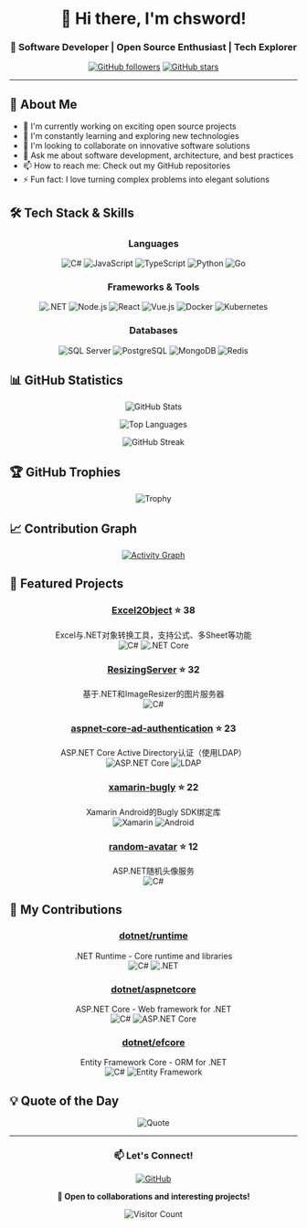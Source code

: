 <div align="center">
  
# 👋 Hi there, I'm chsword!

### 💫 Software Developer | Open Source Enthusiast | Tech Explorer

[![GitHub followers](https://img.shields.io/github/followers/chsword?label=Follow&style=social)](https://github.com/chsword)
[![GitHub stars](https://img.shields.io/github/stars/chsword?label=Stars&style=social)](https://github.com/chsword)

</div>

---

## 🚀 About Me

- 🔭 I'm currently working on exciting open source projects
- 🌱 I'm constantly learning and exploring new technologies
- 👯 I'm looking to collaborate on innovative software solutions
- 💬 Ask me about software development, architecture, and best practices
- 📫 How to reach me: Check out my GitHub repositories
- ⚡ Fun fact: I love turning complex problems into elegant solutions

## 🛠️ Tech Stack & Skills

<div align="center">

### Languages
![C#](https://img.shields.io/badge/C%23-239120?style=for-the-badge&logo=c-sharp&logoColor=white)
![JavaScript](https://img.shields.io/badge/JavaScript-F7DF1E?style=for-the-badge&logo=javascript&logoColor=black)
![TypeScript](https://img.shields.io/badge/TypeScript-007ACC?style=for-the-badge&logo=typescript&logoColor=white)
![Python](https://img.shields.io/badge/Python-3776AB?style=for-the-badge&logo=python&logoColor=white)
![Go](https://img.shields.io/badge/Go-00ADD8?style=for-the-badge&logo=go&logoColor=white)

### Frameworks & Tools
![.NET](https://img.shields.io/badge/.NET-512BD4?style=for-the-badge&logo=dotnet&logoColor=white)
![Node.js](https://img.shields.io/badge/Node.js-43853D?style=for-the-badge&logo=node.js&logoColor=white)
![React](https://img.shields.io/badge/React-20232A?style=for-the-badge&logo=react&logoColor=61DAFB)
![Vue.js](https://img.shields.io/badge/Vue.js-35495E?style=for-the-badge&logo=vue.js&logoColor=4FC08D)
![Docker](https://img.shields.io/badge/Docker-2496ED?style=for-the-badge&logo=docker&logoColor=white)
![Kubernetes](https://img.shields.io/badge/Kubernetes-326CE5?style=for-the-badge&logo=kubernetes&logoColor=white)

### Databases
![SQL Server](https://img.shields.io/badge/SQL%20Server-CC2927?style=for-the-badge&logo=microsoft-sql-server&logoColor=white)
![PostgreSQL](https://img.shields.io/badge/PostgreSQL-316192?style=for-the-badge&logo=postgresql&logoColor=white)
![MongoDB](https://img.shields.io/badge/MongoDB-4EA94B?style=for-the-badge&logo=mongodb&logoColor=white)
![Redis](https://img.shields.io/badge/Redis-DC382D?style=for-the-badge&logo=redis&logoColor=white)

</div>

## 📊 GitHub Statistics

<div align="center">
  
![GitHub Stats](https://github-readme-stats.vercel.app/api?username=chsword&show_icons=true&theme=default&hide_border=true&count_private=true&bg_color=ffffff)

![Top Languages](https://github-readme-stats.vercel.app/api/top-langs/?username=chsword&layout=compact&theme=default&hide_border=true&bg_color=ffffff)

![GitHub Streak](https://github-readme-streak-stats.herokuapp.com/?user=chsword&theme=default&hide_border=true&background=ffffff)

</div>

## 🏆 GitHub Trophies

<div align="center">
  
![Trophy](https://github-profile-trophy.vercel.app/?username=chsword&theme=flat&no-frame=true&no-bg=false&margin-w=4&row=1)

</div>

## 📈 Contribution Graph

<div align="center">
  
[![Activity Graph](https://github-readme-activity-graph.vercel.app/graph?username=chsword&theme=github-light&hide_border=true)](https://github.com/chsword)

</div>

## 🌟 Featured Projects

<div align="center">

### [Excel2Object](https://github.com/chsword/Excel2Object) ⭐ 38
Excel与.NET对象转换工具，支持公式、多Sheet等功能  
![C#](https://img.shields.io/badge/C%23-239120?style=flat-square&logo=c-sharp&logoColor=white)
![.NET Core](https://img.shields.io/badge/.NET%20Core-512BD4?style=flat-square&logo=dotnet&logoColor=white)

### [ResizingServer](https://github.com/chsword/ResizingServer) ⭐ 32
基于.NET和ImageResizer的图片服务器  
![C#](https://img.shields.io/badge/C%23-239120?style=flat-square&logo=c-sharp&logoColor=white)

### [aspnet-core-ad-authentication](https://github.com/chsword/aspnet-core-ad-authentication) ⭐ 23
ASP.NET Core Active Directory认证（使用LDAP）  
![ASP.NET Core](https://img.shields.io/badge/ASP.NET%20Core-512BD4?style=flat-square&logo=dotnet&logoColor=white)
![LDAP](https://img.shields.io/badge/LDAP-0078D4?style=flat-square)

### [xamarin-bugly](https://github.com/chsword/xamarin-bugly) ⭐ 22
Xamarin Android的Bugly SDK绑定库  
![Xamarin](https://img.shields.io/badge/Xamarin-3498DB?style=flat-square&logo=xamarin&logoColor=white)
![Android](https://img.shields.io/badge/Android-3DDC84?style=flat-square&logo=android&logoColor=white)

### [random-avatar](https://github.com/chsword/random-avatar) ⭐ 12
ASP.NET随机头像服务  
![C#](https://img.shields.io/badge/C%23-239120?style=flat-square&logo=c-sharp&logoColor=white)

</div>

## 🤝 My Contributions

<div align="center">

### [dotnet/runtime](https://github.com/dotnet/runtime)
.NET Runtime - Core runtime and libraries  
![C#](https://img.shields.io/badge/C%23-239120?style=flat-square&logo=c-sharp&logoColor=white)
![.NET](https://img.shields.io/badge/.NET-512BD4?style=flat-square&logo=dotnet&logoColor=white)

### [dotnet/aspnetcore](https://github.com/dotnet/aspnetcore)
ASP.NET Core - Web framework for .NET  
![C#](https://img.shields.io/badge/C%23-239120?style=flat-square&logo=c-sharp&logoColor=white)
![ASP.NET Core](https://img.shields.io/badge/ASP.NET%20Core-512BD4?style=flat-square&logo=dotnet&logoColor=white)

### [dotnet/efcore](https://github.com/dotnet/efcore)
Entity Framework Core - ORM for .NET  
![C#](https://img.shields.io/badge/C%23-239120?style=flat-square&logo=c-sharp&logoColor=white)
![Entity Framework](https://img.shields.io/badge/Entity%20Framework-512BD4?style=flat-square&logo=dotnet&logoColor=white)

</div>

## 💡 Quote of the Day

<div align="center">
  
![Quote](https://quotes-github-readme.vercel.app/api?type=horizontal&theme=light)

</div>

---

<div align="center">
  
### 📫 Let's Connect!

[![GitHub](https://img.shields.io/badge/GitHub-100000?style=for-the-badge&logo=github&logoColor=white)](https://github.com/chsword)

**💼 Open to collaborations and interesting projects!**

![Visitor Count](https://komarev.com/ghpvc/?username=chsword&color=blueviolet&style=flat-square&label=Profile+Views)

</div>
